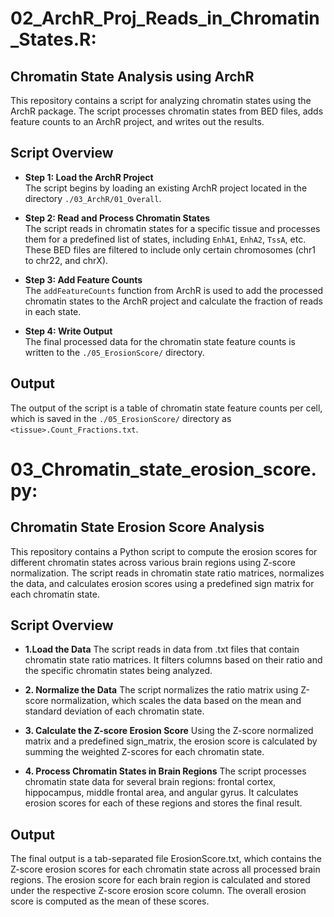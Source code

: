 # 02_ArchR_Proj_Reads_in_Chromatin_States.R: 
## Chromatin State Analysis using ArchR

This repository contains a script for analyzing chromatin states using the ArchR package. The script processes chromatin states from BED files, adds feature counts to an ArchR project, and writes out the results.

## Script Overview

- **Step 1: Load the ArchR Project**  
  The script begins by loading an existing ArchR project located in the directory `./03_ArchR/01_Overall`.

- **Step 2: Read and Process Chromatin States**  
  The script reads in chromatin states for a specific tissue and processes them for a predefined list of states, including `EnhA1`, `EnhA2`, `TssA`, etc. These BED files are filtered to include only certain chromosomes (chr1 to chr22, and chrX).

- **Step 3: Add Feature Counts**  
  The `addFeatureCounts` function from ArchR is used to add the processed chromatin states to the ArchR project and calculate the fraction of reads in each state.

- **Step 4: Write Output**  
  The final processed data for the chromatin state feature counts is written to the `./05_ErosionScore/` directory.

## Output

The output of the script is a table of chromatin state feature counts per cell, which is saved in the `./05_ErosionScore/` directory as `<tissue>.Count_Fractions.txt`.




# 03_Chromatin_state_erosion_score.py: 
## Chromatin State Erosion Score Analysis

This repository contains a Python script to compute the erosion scores for different chromatin states across various brain regions using Z-score normalization. The script reads in chromatin state ratio matrices, normalizes the data, and calculates erosion scores using a predefined sign matrix for each chromatin state.

## Script Overview
- **1.Load the Data**
The script reads in data from .txt files that contain chromatin state ratio matrices. It filters columns based on their ratio and the specific chromatin states being analyzed.


- **2. Normalize the Data**
The script normalizes the ratio matrix using Z-score normalization, which scales the data based on the mean and standard deviation of each chromatin state.


- **3. Calculate the Z-score Erosion Score**
Using the Z-score normalized matrix and a predefined sign_matrix, the erosion score is calculated by summing the weighted Z-scores for each chromatin state.

- **4. Process Chromatin States in Brain Regions**
The script processes chromatin state data for several brain regions: frontal cortex, hippocampus, middle frontal area, and angular gyrus. It calculates erosion scores for each of these regions and stores the final result.

## Output
The final output is a tab-separated file ErosionScore.txt, which contains the Z-score erosion scores for each chromatin state across all processed brain regions. The erosion score for each brain region is calculated and stored under the respective Z-score erosion score column. The overall erosion score is computed as the mean of these scores.






